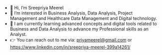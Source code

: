- 👋 Hi, I’m Sreepriya Meerel
- 👀 I’m interested in Business Analysis, Data Analysis, Project Management and Healthcare Data Management and Digital technology.
- 🌱 I am currently learning advanced concepts and digital tools related to Business and Data Analysis to advance my Professional skills as an Analyst.
- 👉 You can reach out to me via: priyameerel@gmail.com or https://www.linkedin.com/in/sreepriya-meerel-399a14261/
  
  

<!---
Smeerel/Smeerel is a ✨ special ✨ repository because its `README.md` (this file) appears on your GitHub profile.
You can click the Preview link to take a look at your changes.
--->

